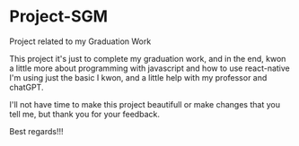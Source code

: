 # Project-SGM
Project related to my Graduation Work

This project it's just to complete my graduation work, and  in the end, kwon a little more about programming with javascript and how to use react-native
I'm using just the basic I kwon, and a little help with my professor and chatGPT.

I'll not have time to make this project beautifull or make changes that you tell me, but thank you for your feedback.

Best regards!!!
